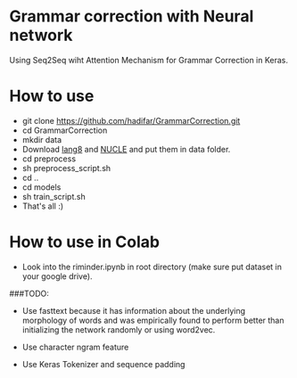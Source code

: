 # Grammar correction with Neural network

Using Seq2Seq wiht Attention Mechanism for Grammar Correction in Keras.

# How to use

- git clone https://github.com/hadifar/GrammarCorrection.git
- cd GrammarCorrection
- mkdir data
- Download [lang8](https://sites.google.com/site/naistlang8corpora/) and [NUCLE](http://www.comp.nus.edu.sg/~nlp/corpora.html) and put them in data folder.
- cd preprocess
- sh preprocess_script.sh
- cd ..
- cd models
- sh train_script.sh
- That's all :)

# How to use in Colab
- Look into the riminder.ipynb in root directory (make sure put dataset in your google drive).


###TODO:
  - Use fasttext because it has information about the underlying morphology of words and was empirically found to perform better than initializing
  the network randomly or using word2vec.
  
  - Use character ngram feature
  
  - Use Keras Tokenizer and sequence padding
